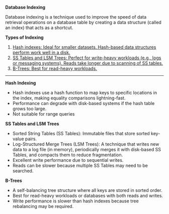 **Database Indexing**

Database indexing is a technique used to improve the speed of data retrieval operations on a database table by creating a data structure (called an index) that acts as a shortcut.

**Types of Indexing**

1. <ins>Hash indexes:<ins> Ideal for smaller datasets. Hash-based data structures perform work well in a disk.
2. <ins>SS Tables and LSM Trees:<ins> Perfect for write-heavy workloads (e.g., logs or messaging systems). Reads take longer due to scanning of SS tables.
3. <ins>B-Trees:<ins> Best for read-heavy workloads.

-------------------------------------------------------------------------------------------------------------------------------------------

**Hash Indexing**

- Hash indexes use a hash function to map keys to specific locations in the index, making equality comparisons lightning-fast.
- Performance can degrade with disk-based systems if the hash table grows too large.
- Not suitable for range queries

**SS Tables and LSM Trees**

- Sorted String Tables (SS Tables): Immutable files that store sorted key-value pairs.
- Log-Structured Merge Trees (LSM Trees): A technique that writes new data to a log file (in memory), periodically merges it with disk-based SS Tables, and compacts them to reduce fragmentation.
- Excellent write performance due to sequential writes.
- Reads can be slower because multiple SS Tables may need to be searched.

**B-Trees**

- A self-balancing tree structure where all keys are stored in sorted order.
- Best for read-heavy workloads or databases with both reads and writes.
- Write performance is slower than hash indexes because tree rebalancing may be required.

